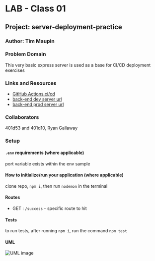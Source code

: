 # LAB - Class 01

## Project: server-deployment-practice

### Author: Tim Maupin

### Problem Domain

This very basic express server is used as a base for CI/CD deployment exercises

### Links and Resources

- [GitHub Actions ci/cd](https://github.com/TimM32/server-deployment-practice/actions)
- [back-end dev server url](https://server-delpoyment-practice.onrender.com)
- [back-end prod server url](https://server-delpoyment-prod.onrender.com)

### Collaborators

401d53 and 401d10, Ryan Gallaway

### Setup

#### `.env` requirements (where applicable)

port variable exists within the env sample


#### How to initialize/run your application (where applicable)

clone repo, `npm i`, then run `nodemon` in the terminal

#### Routes

- GET : `/success` - specific route to hit

#### Tests

to run tests, after running `npm i`, run the command `npm test`

#### UML

![UML image](./assets//example-server-uml.png)

